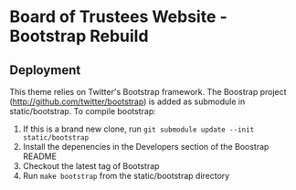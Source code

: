 # Board of Trustees Website - Bootstrap Rebuild

## Deployment

This theme relies on Twitter's Bootstrap framework. The Boostrap project (http://github.com/twitter/bootstrap) is added as submodule in static/bootstrap. To compile bootstrap:

1. If this is a brand new clone, run `git submodule update --init static/bootstrap`
2. Install the depenencies in the Developers section of the Boostrap README
3. Checkout the latest tag of Bootstrap
4. Run `make bootstrap` from the static/bootstrap directory